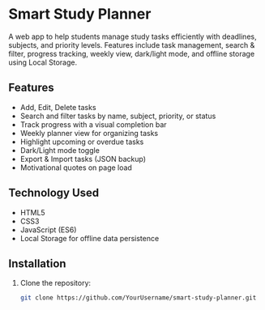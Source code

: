# Smart Study Planner

A web app to help students manage study tasks efficiently with deadlines, subjects, and priority levels. Features include task management, search & filter, progress tracking, weekly view, dark/light mode, and offline storage using Local Storage.

## Features
- Add, Edit, Delete tasks
- Search and filter tasks by name, subject, priority, or status
- Track progress with a visual completion bar
- Weekly planner view for organizing tasks
- Highlight upcoming or overdue tasks
- Dark/Light mode toggle
- Export & Import tasks (JSON backup)
- Motivational quotes on page load

## Technology Used
- HTML5
- CSS3
- JavaScript (ES6)
- Local Storage for offline data persistence

## Installation
1. Clone the repository:
   ```bash
   git clone https://github.com/YourUsername/smart-study-planner.git
